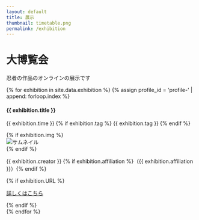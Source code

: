 ```yaml
---
layout: default
title: 展示
thumbnail: timetable.png
permalink: /exhibition
---
```

<div class="container mt-5">
  <div class="row">
    <div class="col-md-6 offset-md-3 col-12">
      <h1>大博覧会</h1>
      <p>忍者の作品のオンラインの展示です</p>
    </div>
  </div>

  <div class="air"></div>
  <div class="row text-left">
    {% for exhibition in site.data.exhibition %}
      {% assign profile_id = 'profile-' | append: forloop.index %}
    <div class="col-md-6 col-12 p-3" id="{{data.title}}">
      <h4 class="ws-title">{{ exhibition.title }}</h4>
      <p>
        {{ exhibition.time }}
        {% if exhibition.tag %}
        <span class="badge badge-ws">{{ exhibition.tag }}</span>
        {% endif %}
      </p>
      {% if exhibition.img %}
      <div class="my-3">
        <img src="img/{{ site.year }}/exhibition/{{ exhibition.img }}" class="w-100 px-5" alt="サムネイル">
      </div>
      {% endif %}
      <p class="exhibition-speaker-name">{{ exhibition.creator }} {% if exhibition.affiliation %}（{{ exhibition.affiliation }}）{% endif %}</p>
      {% if exhibition.URL %}
      <p>
	<a href="{{ exhibition.URL }}" target="_blank" rel="noopener" class="btn btn-main btn-sm"><i class="fas fa-scroll"></i> 詳しくはこちら</a>
      </p>
      {% endif %}
    </div>
    {% endfor %}
  </div>
</div>
